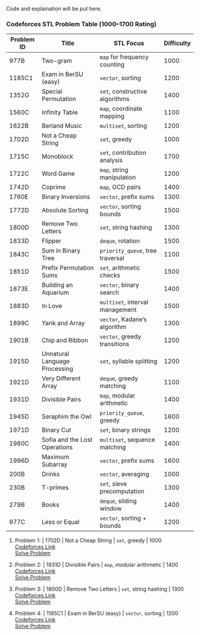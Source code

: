 Code and explaination will be put here. 


### **Codeforces STL Problem Table (1000–1700 Rating)**  
| Problem ID | Title | STL Focus | Difficulty |
|------------|--------------------------------|-----------------------------|------------|
| 977B | Two-gram | `map` for frequency counting | 1000 |
| 1185C1 | Exam in BerSU (easy) | `vector`, sorting | 1200 |
| 1352G | Special Permutation | `set`, constructive algorithms | 1400 |
| 1560C | Infinity Table | `map`, coordinate mapping | 1100 |
| 1622B | Berland Music | `multiset`, sorting | 1200 |
| 1702D | Not a Cheap String | `set`, greedy | 1000 |
| 1715C | Monoblock | `set`, contribution analysis | 1700 |
| 1722C | Word Game | `map`, string manipulation | 1200 |
| 1742D | Coprime | `map`, GCD pairs | 1400 |
| 1760E | Binary Inversions | `vector`, prefix sums | 1300 |
| 1772D | Absolute Sorting | `vector`, sorting bounds | 1500 |
| 1800D | Remove Two Letters | `set`, string hashing | 1300 |
| 1833D | Flipper | `deque`, rotation | 1500 |
| 1843C | Sum in Binary Tree | `priority_queue`, tree traversal | 1100 |
| 1851D | Prefix Permutation Sums | `set`, arithmetic checks | 1500 |
| 1873E | Building an Aquarium | `vector`, binary search | 1400 |
| 1883D | In Love | `multiset`, interval management | 1500 |
| 1899C | Yarik and Array | `vector`, Kadane’s algorithm | 1300 |
| 1901B | Chip and Ribbon | `vector`, greedy transitions | 1200 |
| 1915D | Unnatural Language Processing | `set`, syllable splitting | 1200 |
| 1921D | Very Different Array | `deque`, greedy matching | 1100 |
| 1931D | Divisible Pairs | `map`, modular arithmetic | 1400 |
| 1945D | Seraphim the Owl | `priority_queue`, greedy | 1600 |
| 1971D | Binary Cut | `set`, binary strings | 1200 |
| 1980C | Sofia and the Lost Operations | `multiset`, sequence matching | 1400 |
| 1996D | Maximum Subarray | `vector`, prefix sums | 1600 |
| 200B | Drinks | `vector`, averaging | 1000 |
| 230B | T-primes | `set`, sieve precomputation | 1300 |
| 279B | Books | `deque`, sliding window | 1400 |
| 977C | Less or Equal | `vector`, sorting + bounds | 1200 |

1. Problem 1: 
| 1702D | Not a Cheap String | `set`, greedy | 1000 <br>
[Codeforces Link](https://codeforces.com/problemset/problem/1702/D) <br>
[Solve Problem](1702D.md) <br>

2. Problem 2:
| 1931D | Divisible Pairs | `map`, modular arithmetic | 1400 <br>
[Codeforces Link](https://codeforces.com/problemset/problem/1931/D) <br>
[Solve Problem](1931D.md) <br>

3. Problem 3:
| 1800D | Remove Two Letters | `set`, string hashing | 1300 <br>
[Codeforces Link](https://codeforces.com/problemset/problem/1800/D) <br>
[Solve Problem](1800D.md) <br>

4. Problem 4:
| 1185C1 | Exam in BerSU (easy) | `vector`, sorting | 1200 <br>
[Codeforces Link](https://codeforces.com/problemset/problem/1185/C1) <br>
[Solve Problem](1185C1.md) <br>
